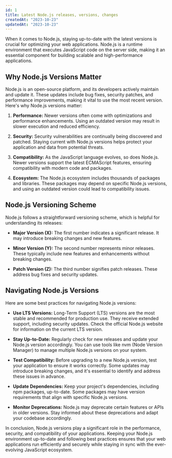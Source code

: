 ```yaml
---
id: 1
title: Latest Node.js releases, versions, changes
createdAt: "2023-10-23"
updatedAt: "2023-10-23"
---
```


When it comes to Node.js, staying up-to-date with the latest versions is crucial for optimizing your web applications. Node.js is a runtime environment that executes JavaScript code on the server side, making it an essential component for building scalable and high-performance applications.

## Why Node.js Versions Matter

Node.js is an open-source platform, and its developers actively maintain and update it. These updates include bug fixes, security patches, and performance improvements, making it vital to use the most recent version. Here's why Node.js versions matter:

1. **Performance:** Newer versions often come with optimizations and performance enhancements. Using an outdated version may result in slower execution and reduced efficiency.

2. **Security:** Security vulnerabilities are continually being discovered and patched. Staying current with Node.js versions helps protect your application and data from potential threats.

3. **Compatibility:** As the JavaScript language evolves, so does Node.js. Newer versions support the latest ECMAScript features, ensuring compatibility with modern code and packages.

4. **Ecosystem:** The Node.js ecosystem includes thousands of packages and libraries. These packages may depend on specific Node.js versions, and using an outdated version could lead to compatibility issues.

## Node.js Versioning Scheme

Node.js follows a straightforward versioning scheme, which is helpful for understanding its releases:

- **Major Version (X):** The first number indicates a significant release. It may introduce breaking changes and new features.

- **Minor Version (Y):** The second number represents minor releases. These typically include new features and enhancements without breaking changes.

- **Patch Version (Z):** The third number signifies patch releases. These address bug fixes and security updates.

## Navigating Node.js Versions

Here are some best practices for navigating Node.js versions:

- **Use LTS Versions:** Long-Term Support (LTS) versions are the most stable and recommended for production use. They receive extended support, including security updates. Check the official Node.js website for information on the current LTS version.

- **Stay Up-to-Date:** Regularly check for new releases and update your Node.js version accordingly. You can use tools like nvm (Node Version Manager) to manage multiple Node.js versions on your system.

- **Test Compatibility:** Before upgrading to a new Node.js version, test your application to ensure it works correctly. Some updates may introduce breaking changes, and it's essential to identify and address these issues in advance.

- **Update Dependencies:** Keep your project's dependencies, including npm packages, up-to-date. Some packages may have version requirements that align with specific Node.js versions.

- **Monitor Deprecations:** Node.js may deprecate certain features or APIs in older versions. Stay informed about these deprecations and adapt your codebase accordingly.

In conclusion, Node.js versions play a significant role in the performance, security, and compatibility of your applications. Keeping your Node.js environment up-to-date and following best practices ensures that your web applications run efficiently and securely while staying in sync with the ever-evolving JavaScript ecosystem.
